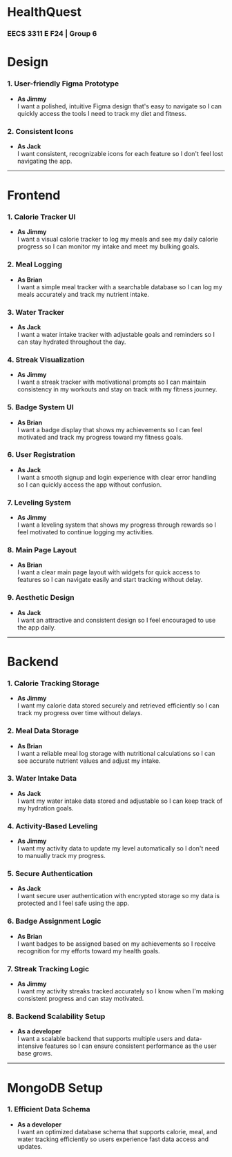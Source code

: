 # HealthQuest
### EECS 3311 E F24 | Group 6

# Design

### 1. User-friendly Figma Prototype
   - **As Jimmy**  
     I want a polished, intuitive Figma design that's easy to navigate so I can quickly access the tools I need to track my diet and fitness.

### 2. Consistent Icons
   - **As Jack**  
     I want consistent, recognizable icons for each feature so I don't feel lost navigating the app.

---

# Frontend

### 1. Calorie Tracker UI
   - **As Jimmy**  
     I want a visual calorie tracker to log my meals and see my daily calorie progress so I can monitor my intake and meet my bulking goals.

### 2. Meal Logging
   - **As Brian**  
     I want a simple meal tracker with a searchable database so I can log my meals accurately and track my nutrient intake.

### 3. Water Tracker
   - **As Jack**  
     I want a water intake tracker with adjustable goals and reminders so I can stay hydrated throughout the day.

### 4. Streak Visualization
   - **As Jimmy**  
     I want a streak tracker with motivational prompts so I can maintain consistency in my workouts and stay on track with my fitness journey.

### 5. Badge System UI
   - **As Brian**  
     I want a badge display that shows my achievements so I can feel motivated and track my progress toward my fitness goals.

### 6. User Registration
   - **As Jack**  
     I want a smooth signup and login experience with clear error handling so I can quickly access the app without confusion.

### 7. Leveling System
   - **As Jimmy**  
     I want a leveling system that shows my progress through rewards so I feel motivated to continue logging my activities.

### 8. Main Page Layout
   - **As Brian**  
     I want a clear main page layout with widgets for quick access to features so I can navigate easily and start tracking without delay.

### 9. Aesthetic Design
   - **As Jack**  
     I want an attractive and consistent design so I feel encouraged to use the app daily.

---

# Backend

### 1. Calorie Tracking Storage
   - **As Jimmy**  
     I want my calorie data stored securely and retrieved efficiently so I can track my progress over time without delays.

### 2. Meal Data Storage
   - **As Brian**  
     I want a reliable meal log storage with nutritional calculations so I can see accurate nutrient values and adjust my intake.

### 3. Water Intake Data
   - **As Jack**  
     I want my water intake data stored and adjustable so I can keep track of my hydration goals.

### 4. Activity-Based Leveling
   - **As Jimmy**  
     I want my activity data to update my level automatically so I don't need to manually track my progress.

### 5. Secure Authentication
   - **As Jack**  
     I want secure user authentication with encrypted storage so my data is protected and I feel safe using the app.

### 6. Badge Assignment Logic
   - **As Brian**  
     I want badges to be assigned based on my achievements so I receive recognition for my efforts toward my health goals.

### 7. Streak Tracking Logic
   - **As Jimmy**  
     I want my activity streaks tracked accurately so I know when I'm making consistent progress and can stay motivated.

### 8. Backend Scalability Setup
   - **As a developer**  
     I want a scalable backend that supports multiple users and data-intensive features so I can ensure consistent performance as the user base grows.

---

# MongoDB Setup

### 1. Efficient Data Schema
   - **As a developer**  
     I want an optimized database schema that supports calorie, meal, and water tracking efficiently so users experience fast data access and updates.
